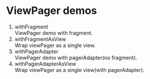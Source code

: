 # ViewPager demos

1. withFragment  
ViewPager demo with fragment.
2. withFragmentAsView  
Wrap viewPager as a single view.
3. withPagerAdapter  
ViewPager demo with pagerAdapter(no fragment).
4. withPagerAdapterAsView  
Wrap viewPager as a single view(with pagerAdapter).
